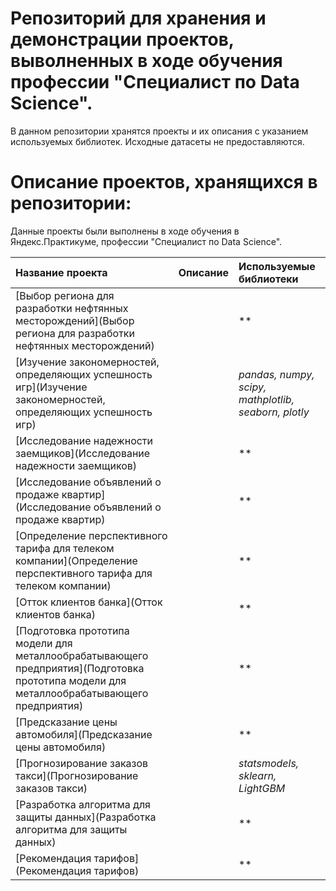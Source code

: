 # Репозиторий для хранения и демонстрации проектов, выволненных в ходе обучения профессии "Специалист по Data Science".

В данном репозитории хранятся проекты и их описания с указанием используемых библиотек. Исходные датасеты не предоставляются.

# Описание проектов, хранящихся в репозитории: 

Данные проекты были выполнены в ходе обучения в Яндекс.Практикуме, профессии "Специалист по Data Science".

| Название проекта | Описание | Используемые библиотеки | 
| :---------------------- | :---------------------- | :---------------------- |
| [Выбор региона для разработки нефтянных месторождений](Выбор региона для разработки нефтянных месторождений) ||**|
| [Изучение закономерностей, определяющих успешность игр](Изучение закономерностей, определяющих успешность игр) ||*pandas, numpy, scipy, mathplotlib, seaborn, plotly*|
| [Исследование надежности заемщиков](Исследование надежности заемщиков) ||**|
| [Исследование объявлений о продаже квартир](Исследование объявлений о продаже квартир) ||**|
| [Определение перспективного тарифа для телеком компании](Определение перспективного тарифа для телеком компании) ||**|
| [Отток клиентов банка](Отток клиентов банка) ||**|
| [Подготовка прототипа модели для металлообрабатывающего предприятия](Подготовка прототипа модели для металлообрабатывающего предприятия) ||**|
| [Предсказание цены автомобиля](Предсказание цены автомобиля) ||**|
| [Прогнозирование заказов такси](Прогнозирование заказов такси) ||*statsmodels, sklearn, LightGBM*|
| [Разработка алгоритма для защиты данных](Разработка алгоритма для защиты данных) ||**|
| [Рекомендация тарифов](Рекомендация тарифов) ||**|
